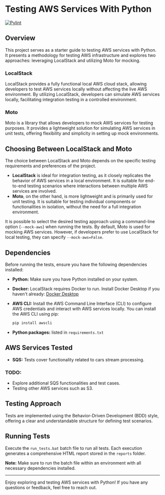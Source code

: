 # Testing AWS Services With Python

[![Pylint](https://github.com/Jmateusribeiro/Testing_AWS_Services_Python/actions/workflows/pylint.yml/badge.svg)](https://github.com/Jmateusribeiro/Testing_AWS_Services_Python/actions/workflows/pylint.yml)

## Overview
This project serves as a starter guide to testing AWS services with Python. It presents a methodology for testing AWS infrastructure and explores two approaches: leveraging LocalStack and utilizing Moto for mocking.

### LocalStack
LocalStack provides a fully functional local AWS cloud stack, allowing developers to test AWS services locally without affecting the live AWS environment. By utilizing LocalStack, developers can simulate AWS services locally, facilitating integration testing in a controlled environment.

### Moto
Moto is a library that allows developers to mock AWS services for testing purposes. It provides a lightweight solution for simulating AWS services in unit tests, offering flexibility and simplicity in setting up mock environments.

## Choosing Between LocalStack and Moto
The choice between LocalStack and Moto depends on the specific testing requirements and preferences of the project. 
- **LocalStack** is ideal for integration testing, as it closely replicates the behavior of AWS services in a local environment. It is suitable for end-to-end testing scenarios where interactions between multiple AWS services are involved.
- **Moto**, on the other hand, is more lightweight and is primarily used for unit testing. It is suitable for testing individual components or functionalities in isolation, without the need for a full integration environment.

It is possible to select the desired testing approach using a command-line option (`--mock-aws`) when running the tests. By default, Moto is used for mocking AWS services. However, if developers prefer to use LocalStack for local testing, they can specify `--mock-aws=False`. 

## Dependencies
Before running the tests, ensure you have the following dependencies installed:
- **Python:** Make sure you have Python installed on your system.

- **Docker:** LocalStack requires Docker to run. Install Docker Desktop if you haven't already: [Docker Desktop](https://www.docker.com/products/docker-desktop)

- **AWS CLI:** Install the AWS Command Line Interface (CLI) to configure AWS credentials and interact with AWS services locally. You can install the AWS CLI using pip:

  ```bash
  pip install awscli
- **Python packages:** listed in `requirements.txt`


## AWS Services Tested
- **SQS:** Tests cover functionality related to cars stream processing.

### TODO:
- Explore additional SQS functionalities and test cases.
- Testing other AWS services such as S3.

## Testing Approach
Tests are implemented using the Behavior-Driven Development (BDD) style, offering a clear and understandable structure for defining test scenarios.

## Running Tests
Execute the `run_tests.bat` batch file to run all tests. Each execution generates a comprehensive HTML report stored in the `reports` folder.

**Note:** Make sure to run the batch file within an environment with all necessary dependencies installed.

---

Enjoy exploring and testing AWS services with Python! If you have any questions or feedback, feel free to reach out.
